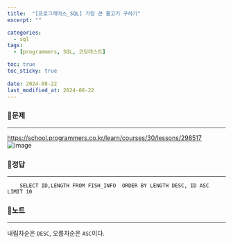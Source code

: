 ```yaml
---
title:  "[프로그래머스_SQL] 가장 큰 물고기 구하기"
excerpt: ""

categories:
  - sql
tags:
  - [programmers, SQL, 코딩테스트]

toc: true
toc_sticky: true
 
date: 2024-08-22
last_modified_at: 2024-08-22
---
```


### 📜문제
-----
<https://school.programmers.co.kr/learn/courses/30/lessons/298517>  
![image](https://github.com/user-attachments/assets/ceb2c527-1c77-4ac0-9bb7-e29b99440ef6)
  
### 📜정답
-----
```
    SELECT ID,LENGTH FROM FISH_INFO  ORDER BY LENGTH DESC, ID ASC LIMIT 10
```
  
### 📜노트
-----
내림차순은 `DESC`, 오름차순은 `ASC`이다.

